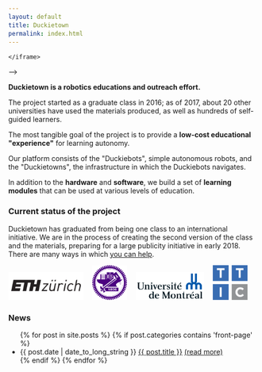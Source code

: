 ```yaml
---
layout: default
title: Duckietown
permalink: index.html
---
```


<!--
<div style='float: right; text-align: left; margin-left: 2em'>
    <iframe width="300" height="220" src="https://www.youtube.com/embed/-TwocCeJUe8" frameborder="0" allowfullscreen>
        <!-- -->
    </iframe>
</div>
 -->

**Duckietown is a robotics educations and outreach effort.**

The project started as a graduate class in 2016; as of 2017, about 20 other
universities have used the materials produced, as well as hundreds of self-guided
learners.

The most tangible goal of the project is to provide a **low-cost educational
"experience"** for learning autonomy.

Our platform consists of the "Duckiebots", simple autonomous robots, and the
"Duckietowns", the infrastructure in which the Duckiebots navigates.

In addition to the **hardware** and **software**, we build a set of **learning
modules** that can be used at various levels of education.


### Current status of the project

Duckietown has graduated from being one class to an international initiative.
We are in the process of creating the second version of the class and the
materials, preparing for a large publicity initiative in early 2018. There are
many ways in which [you can help](help.html).

<!--
<p class='more-information'>For more information, see the <a href="http://book.duckietown.org/master/duckiebook/what_is_duckietown.html#sec:what-is-duckietown">section <em>What is Duckietown?</em></a> in the Duckietown book.</p> -->

<div id='logos'>
    <!-- <img id='mit' src='media/logos/800px-MIT_logo.svg.png'/> -->
    <img id='eth' src='media/logos/eth_logo_kurz_pos-cropped.png'/>
    <img id='nctu' src='media/logos/1200px-NCTU_emblem.svg.png'/>
    <img id='udem' src='media/logos/1280px-Universite_de_Montreal_logo.svg.png'/>
    <img id='ttic' src='media/logos/ttic-new.png'/>
</div>

<style>
#logos img {  width: auto; margin-right: 1em;}

img#eth { height: 4em; }
img#udem { height: 4em; }
img#mit { height: 3em; }
img#nctu { height: 5em; }
img#ttic { height: 5em; }

</style>

### News

<ul id='news'>
  {% for post in site.posts %}
  {% if post.categories contains 'front-page' %}
    <li>
    {{ post.date | date_to_long_string }}
      <a href="{{ post.url }}">{{ post.title }}</a>
      <!-- {{ post.excerpt | remove: '<p>' | remove: '</p>' }} -->
      <a href="{{ post.url }}">(read more)</a>
    </li>
  {% endif %}
  {% endfor %}
</ul>

<style>
#news li p { display: inline; }
</style>
